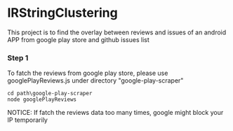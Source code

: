 # IRStringClustering
This project is to find the overlay between reviews and issues of an android APP from google play store and github issues list

### Step 1
To fatch the reviews from google play store, please use googlePlayReviews.js under directory "google-play-scraper"
````
cd path\google-play-scraper
node googlePlayReviews
````
NOTICE: If fatch the reviews data too many times, google might block your IP temporarily